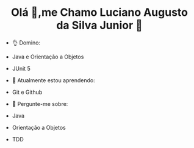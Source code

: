 <h1 align="center">Olá 👋,me Chamo Luciano Augusto da Silva Junior 🚀</h1>

- 👌 Domino:
-  Java e Orientação a Objetos
-  JUnit 5

- 🌱 Atualmente estou aprendendo:
- Git e Github

 - 💬 Pergunte-me sobre:
 - Java
 - Orientação a Objetos
 - TDD
